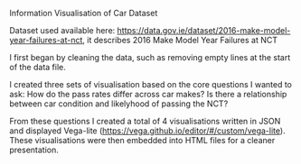 Information Visualisation of Car Dataset

Dataset used available here: https://data.gov.ie/dataset/2016-make-model-year-failures-at-nct, it describes 2016 Make Model Year Failures at NCT

I first began by cleaning the data, such as removing empty lines at the start of the data file.

I created three sets of visualisation based on the core questions I wanted to ask: How do the pass rates differ across car makes? Is there a relationship between car condition and likelyhood of passing the NCT?

From these questions I created a total of 4 visualisations written in JSON and displayed Vega-lite (https://vega.github.io/editor/#/custom/vega-lite). These visualisations were then embedded into HTML files for a cleaner presentation.

